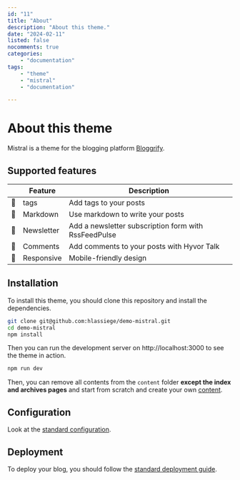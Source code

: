 ```yaml
---
id: "11"
title: "About"
description: "About this theme."
date: "2024-02-11"
listed: false
nocomments: true
categories:
    - "documentation"
tags:
    - "theme"
    - "mistral"
    - "documentation"

---
```


# About this theme

Mistral is a theme for the blogging platform [Bloggrify](https://bloggrify.com).

## Supported features

|| **Feature** | **Description**                                      |
|---|-------------|------------------------------------------------------|
| 📖 | tags        | Add tags to your posts                               |
| 📝 | Markdown    | Use markdown to write your posts                     |
| 📧 | Newsletter  | Add a newsletter subscription form with RssFeedPulse |
| 💬 | Comments    | Add comments to your posts with Hyvor Talk           |
| 📱 | Responsive  | Mobile-friendly design                               |


## Installation

To install this theme, you should clone this repository and install the dependencies.

```bash
git clone git@github.com:hlassiege/demo-mistral.git
cd demo-mistral
npm install
```

Then you can run the development server on http://localhost:3000 to see the theme in action.

```bash
npm run dev
```

Then, you can remove all contents from the `content` folder **except the index and archives pages** and start from scratch and create your own [content](https://bloggrify.com/introduction/writing-pages).


## Configuration

Look at the [standard configuration](https://bloggrify.com/introduction/configuration).

## Deployment

To deploy your blog, you should follow the [standard deployment guide](https://bloggrify.com/introduction/deployment).

